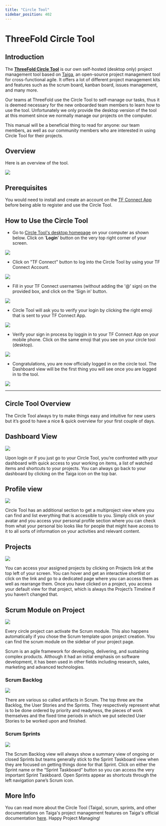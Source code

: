```yaml
---
title: "Circle Tool"
sidebar_position: 402
---
```


<h1> ThreeFold Circle Tool </h1>



## Introduction

The [__ThreeFold Circle Tool__](https://circles.threefold.me ) is our own self-hosted (desktop only) project management tool based on [Taiga](https://taiga.io/), an open-source project management tool for cross-functional agile. It offers a lot of different project management kits and features such as the scrum board, kanban board, issues management, and many more. 

Our teams at ThreeFold use the Circle Tool to self-manage our tasks, thus it is deemed necessary for the new onboarded team members to learn how to use the tool. Unfortunately we only provide the desktop version of the tool at this moment since we normally manage our projects on the computer.

This manual will be a beneficial thing to read for anyone: our team members, as well as our community members who are interested in using Circle Tool for their projects.

## Overview

Here is an overview of the tool.

![](./img/taiga.png)

## Prerequisites

You would need to install and create an account on the [TF Connect App](../../../documentation/threefold_token/storing_tft/tf_connect_app.md) before being able to register and use the Circle Tool.

## How to Use the Circle Tool

* Go to [Circle Tool's desktop homepage](https://circles.threefold.me) on your computer as shown below. Click on '__Login__' button on the very top right corner of your screen.

![](./img/circlehome.png)

* Click on "TF Connect" button to log into the Circle Tool by using your TF Connect Account.

![](./img/tfconnect.png)

* Fill in your TF Connect usernames (without adding the '@' sign) on the provided box, and click on the 'Sign in' button.

![](./img/signin.png)

* Circle Tool will ask you to verify your login by clicking the right emoji that is sent to your TF Connect App.

![](./img/emoji.png)

* Verify your sign in process by loggin in to your TF Connect App on your mobile phone. Click on the same emoji that you see on your circle tool (desktop).

![](./img/matchemoji.png)

* Congratulations, you are now officially logged in on the circle tool. The Dashboard view will be the first thing you will see once you are logged in to the tool.

![](./img/dashboard.png)

***

## Circle Tool Overview

The Circle Tool always try to make things easy and intuitive for new users but it’s good to have a nice & quick overview for your first couple of days.

## Dashboard View

![](./img/dashboard.png)

Upon login or if you just go to your Circle Tool, you’re confronted with your dashboard with quick access to your working on items, a list of watched items and shortcuts to your projects. You can always go back to your dashboard by clicking on the Taiga 
icon on the top bar.

## Profile view

![](./img/profile.png)

Circle Tool has an additional section to get a multiproject view where you can find and list everything that is accessible to you. Simply click on your avatar and you access your personal profile section where you can check from what your personal bio looks like for people that might have access to it to all sorts of information on your activities and relevant content.

## Projects

![](./img/project.png)

You can access your assigned projects by clicking on Projects link at the top left of your screen. You can hover and get an interactive shortlist or click on the link and go to a dedicated page where you can access them as well as rearrange them. Once you have clicked on a project, you access your default view for that project, which is always the Project’s Timeline if you haven’t changed that.


## Scrum Module on Project

![](./img/homeproject.png)

Every circle project can activate the Scrum module. This also happens automatically if you chose the Scrum template upon project creation. You can find the scrum module on the sidebar of your project page. 

Scrum is an agile framework for developing, delivering, and sustaining complex products. Although it had an initial emphasis on software development, it has been used in other fields including research, sales, marketing and advanced technologies. 

### Scrum Backlog

![](./img/backlog.png)

There are various so called artifacts in Scrum. The top three are the Backlog, the User Stories and the Sprints. They respectively represent what is to be done ordered by priority and readyness, the pieces of work themselves and the fixed time periods in which we put selected User Stories to be worked upon and finished.

### Scrum Sprints

![](./img/sprints.png)

The Scrum Backlog view will always show a summary view of ongoing or closed Sprints but teams generally stick to the Sprint Taskboard view when they are focused on getting things done for that Sprint. Click on either the Sprint name or the “Sprint Taskboard” button so you can access the very important Sprint Taskboard. Open Sprints appear as shortcuts through the left navigation pane’s Scrum icon.


## More Info

You can read more about the Circle Tool (Taiga), scrum, sprints, and other documentations on Taiga's project management features on Taiga's official documentation [here](https://community.taiga.io/). Happy Project Managing!